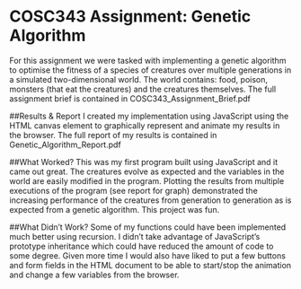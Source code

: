 # COSC343 Assignment: Genetic Algorithm

For this assignment we were tasked with implementing a genetic algorithm to optimise the fitness of a species of creatures over multiple generations in a simulated two-dimensional world. The world contains: food, poison, monsters (that eat the creatures) and the creatures themselves. The full assignment brief is contained in COSC343_Assignment_Brief.pdf

##Results & Report
I created my implementation using JavaScript using the HTML canvas element to graphically represent and animate my results in the browser. The full report of my results is contained in Genetic_Algorithm_Report.pdf

##What Worked?
This was my first program built using JavaScript and it came out great. The creatures evolve as expected and the variables in the world are easily modified in the program. Plotting the results from multiple executions of the program (see report for graph) demonstrated the increasing performance of the creatures from generation to generation as is expected from a genetic algorithm. This project was fun. 

##What Didn’t Work? 
Some of my functions could have been implemented much better using recursion. I didn’t take advantage of JavaScript’s prototype inheritance which could have reduced the amount of code to some degree. Given more time I would also have liked to put a few buttons and form fields in the HTML document to be able to start/stop the animation and change a few variables from the browser.

